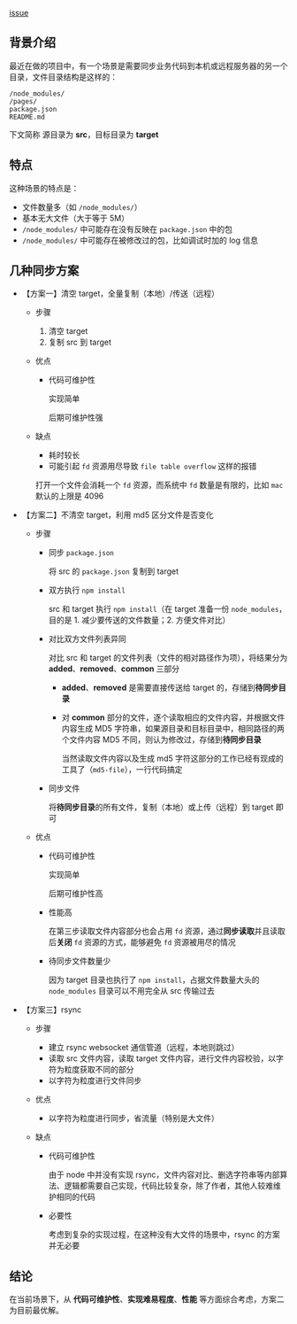 [issue](https://github.com/hoperyy/blog/issues/4)

## 背景介绍

最近在做的项目中，有一个场景是需要同步业务代码到本机或远程服务器的另一个目录，文件目录结构是这样的：

```
/node_modules/
/pages/
package.json
README.md
```

下文简称 源目录为 **src**，目标目录为 **target**

## 特点

这种场景的特点是：

+   文件数量多（如 `/node_modules/`）
+   基本无大文件（大于等于 5M）
+   `/node_modules/` 中可能存在没有反映在 `package.json` 中的包
+   `/node_modules/` 中可能存在被修改过的包，比如调试时加的 log 信息

## 几种同步方案

+   【方案一】清空 target，全量复制（本地）/传送（远程）
    +   步骤
        1. 清空 target
        2. 复制 src 到 target 

    +   优点
        +   代码可维护性

            实现简单
            
            后期可维护性强
        
    +   缺点
        +   耗时较长
        +   可能引起 `fd` 资源用尽导致 `file table overflow` 这样的报错

        打开一个文件会消耗一个 `fd` 资源，而系统中 `fd` 数量是有限的，比如 `mac` 默认的上限是 4096
        
+   【方案二】不清空 target，利用 md5 区分文件是否变化
    +   步骤
        +   同步 `package.json`
        
            将 src 的 `package.json` 复制到 target
        
        +   双方执行 `npm install`
        
            src 和 target 执行 `npm install`（在 target 准备一份 `node_modules`，目的是 1. 减少要传送的文件数量；2. 方便文件对比）
            
        +   对比双方文件列表异同
            
            对比 src 和 target 的文件列表（文件的相对路径作为项），将结果分为 **added**、**removed**、**common** 三部分
            
            +   **added**、**removed** 是需要直接传送给 target 的，存储到**待同步目录**
            +   对 **common** 部分的文件，逐个读取相应的文件内容，并根据文件内容生成 MD5 字符串，如果源目录和目标目录中，相同路径的两个文件内容 MD5 不同，则认为修改过，存储到**待同步目录**

                当然读取文件内容以及生成 md5 字符这部分的工作已经有现成的工具了（`md5-file`），一行代码搞定
        
        +   同步文件
            
            将**待同步目录**的所有文件，复制（本地）或上传（远程）到 target 即可

    +   优点
        +   代码可维护性

            实现简单
            
            后期可维护性高
            
        +   性能高

            在第三步读取文件内容部分也会占用 `fd` 资源，通过**同步读取**并且读取后**关闭** `fd` 资源的方式，能够避免 `fd` 资源被用尽的情况
            
        +   待同步文件数量少

            因为 target 目录也执行了 `npm install`，占据文件数量大头的 `node_modules` 目录可以不用完全从 src 传输过去

+   【方案三】rsync
    +   步骤
        +   建立 rsync websocket 通信管道（远程，本地则跳过）
        +   读取 src 文件内容，读取 target 文件内容，进行文件内容校验，以字符为粒度获取不同的部分
        +   以字符为粒度进行文件同步

    +   优点
        +   以字符为粒度进行同步，省流量（特别是大文件）
    +   缺点
        +   代码可维护性

            由于 node 中并没有实现 rsync，文件内容对比、删选字符串等内部算法、逻辑都需要自己实现，代码比较复杂，除了作者，其他人较难维护相同的代码
            
        +   必要性

            考虑到复杂的实现过程，在这种没有大文件的场景中，rsync 的方案并无必要
            
## 结论
    
在当前场景下，从 **代码可维护性**、**实现难易程度**、**性能** 等方面综合考虑，方案二为目前最优解。